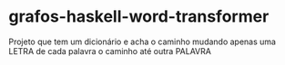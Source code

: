 # grafos-haskell-word-transformer
Projeto que tem um dicionário e acha o caminho mudando apenas uma LETRA de cada palavra o caminho até outra PALAVRA

